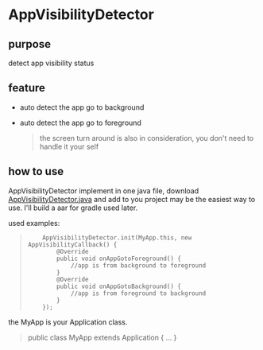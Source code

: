# AppVisibilityDetector

## purpose

detect app visibility status

## feature

- auto detect the app go to background
- auto detect the app go to foreground

  > the screen turn around is also in consideration, you don't need to handle it your self

## how to use

AppVisibilityDetector implement in one java file, download [AppVisibilityDetector.java](https://github.com/zyc945/AppVisibilityDetector/blob/master/AppVisibilityDetectorLlib/src/main/java/com/zyc945/detector/AppVisibilityDetector.java) and add to you project may be the easiest way to use. I'll build a aar for gradle used later.

used examples:

> ```
>     AppVisibilityDetector.init(MyApp.this, new AppVisibilityCallback() {
>         @Override
>         public void onAppGotoForeground() {
>             //app is from background to foreground
>         }
>         @Override
>         public void onAppGotoBackground() {
>             //app is from foreground to background
>         }
>     });
> ```

the MyApp is your Application class.

> public class MyApp extends Application { ... }
